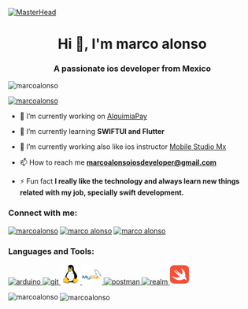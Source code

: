 [![MasterHead](https://r7q6w9z6.rocketcdn.me/career/wp-content/uploads/2020/03/hello.gif)](https://www.linkedin.com/in/marcoalonso/)
<h1 align="center">Hi 👋, I'm marco alonso</h1>
<h3 align="center">A passionate ios developer from Mexico</h3>

<p align="left"> <img src="https://komarev.com/ghpvc/?username=marcoalonso&label=Profile%20views&color=0e75b6&style=flat" alt="marcoalonso" /> </p>

<p align="left"> <a href="https://github.com/ryo-ma/github-profile-trophy"><img src="https://github-profile-trophy.vercel.app/?username=marcoalonso" alt="marcoalonso" /></a> </p>

- 🔭 I’m currently working on [AlquimiaPay](https://www.alquimiapay.com/)

- 🌱 I’m currently learning **SWIFTUI and Flutter**

- 🔭 I’m currently working also like ios instructor [Mobile Studio Mx](https://mobilestudio.mx/curso-ios/)

- 📫 How to reach me **marcoalonsoiosdeveloper@gmail.com**

- ⚡ Fun fact **I really like the technology and always learn new things related with my job, specially swift development.**

<h3 align="left">Connect with me:</h3>
<p align="left">
<a href="https://linkedin.com/in/marcoalonso" target="blank"><img align="center" src="https://raw.githubusercontent.com/rahuldkjain/github-profile-readme-generator/master/src/images/icons/Social/linked-in-alt.svg" alt="marcoalonso" height="30" width="40" /></a>
<a href="https://fb.com/marco alonso" target="blank"><img align="center" src="https://raw.githubusercontent.com/rahuldkjain/github-profile-readme-generator/master/src/images/icons/Social/facebook.svg" alt="marco alonso" height="30" width="40" /></a>
<a href="https://www.youtube.com/c/marco alonso" target="blank"><img align="center" src="https://raw.githubusercontent.com/rahuldkjain/github-profile-readme-generator/master/src/images/icons/Social/youtube.svg" alt="marco alonso" height="30" width="40" /></a>
</p>

<h3 align="left">Languages and Tools:</h3>
<p align="left"> <a href="https://www.arduino.cc/" target="_blank" rel="noreferrer"> <img src="https://cdn.worldvectorlogo.com/logos/arduino-1.svg" alt="arduino" width="40" height="40"/> </a> <a href="https://git-scm.com/" target="_blank" rel="noreferrer"> <img src="https://www.vectorlogo.zone/logos/git-scm/git-scm-icon.svg" alt="git" width="40" height="40"/> </a> <a href="https://www.linux.org/" target="_blank" rel="noreferrer"> <img src="https://raw.githubusercontent.com/devicons/devicon/master/icons/linux/linux-original.svg" alt="linux" width="40" height="40"/> </a> <a href="https://www.mysql.com/" target="_blank" rel="noreferrer"> <img src="https://raw.githubusercontent.com/devicons/devicon/master/icons/mysql/mysql-original-wordmark.svg" alt="mysql" width="40" height="40"/> </a> <a href="https://postman.com" target="_blank" rel="noreferrer"> <img src="https://www.vectorlogo.zone/logos/getpostman/getpostman-icon.svg" alt="postman" width="40" height="40"/> </a> <a href="https://realm.io/" target="_blank" rel="noreferrer"> <img src="https://raw.githubusercontent.com/bestofjs/bestofjs-webui/8665e8c267a0215f3159df28b33c365198101df5/public/logos/realm.svg" alt="realm" width="40" height="40"/> </a> <a href="https://developer.apple.com/swift/" target="_blank" rel="noreferrer"> <img src="https://raw.githubusercontent.com/devicons/devicon/master/icons/swift/swift-original.svg" alt="swift" width="40" height="40"/> </a> </p>

<p><img align="left" src="https://github-readme-stats.vercel.app/api/top-langs?username=marcoalonso&show_icons=true&locale=en&layout=compact" alt="marcoalonso" /></p>

<p>&nbsp;<img align="center" src="https://github-readme-stats.vercel.app/api?username=marcoalonso&show_icons=true&locale=en" alt="marcoalonso" /></p>
